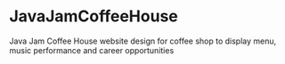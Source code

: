 # JavaJamCoffeeHouse
Java Jam Coffee House website design for coffee shop to display menu, music performance and career opportunities
